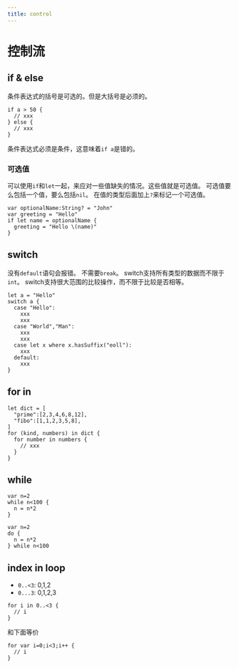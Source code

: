 ```yaml
---
title: control
---
```




# 控制流

## if & else

条件表达式的括号是可选的。但是大括号是必须的。

```
if a > 50 {
  // xxx
} else {
  // xxx
}
```
条件表达式必须是条件，这意味着`if a`是错的。

### 可选值

可以使用`if`和`let`一起，来应对一些值缺失的情况。这些值就是可选值。
可选值要么包括一个值，要么包括`nil`。
在值的类型后面加上`?`来标记一个可选值。

```
var optionalName:String? = "John"
var greeting = "Hello"
if let name = optionalName {
  greeting = "Hello \(name)"
}
```

## switch

没有`default`语句会报错。
不需要`break`。
switch支持所有类型的数据而不限于`int`。
switch支持很大范围的比较操作，而不限于比较是否相等。

```
let a = "Hello"
switch a {
  case "Hello":
    xxx
    xxx
  case "World","Man":
    xxx
    xxx
  case let x where x.hasSuffix("eoll"):
    xxx
  default:
    xxx
}
```

## for in

```
let dict = [
  "prime":[2,3,4,6,8,12],
  "fibo":[1,1,2,3,5,8],
]
for (kind, numbers) in dict {
  for number in numbers {
    // xxx
  }
}
```

## while

```
var n=2
while n<100 {
  n = n*2
}
```

```
var n=2
do {
  n = n*2
} while n<100
```

## index in loop

* `0..<3`: 0,1,2
* `0...3`: 0,1,2,3

```
for i in 0..<3 {
  // i
}
```
和下面等价

```
for var i=0;i<3;i++ {
  // i
}
```
